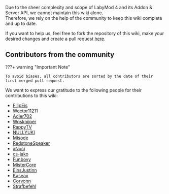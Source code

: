 Due to the sheer complexity and scope of LabyMod 4 and its Addon & Server API, we cannot maintain this wiki alone. <br>
Therefore, we rely on the help of the community to keep this wiki complete and up to date.

If you want to help us, feel free to fork the repository of this wiki, make your desired changes and create a pull request <a href="https://github.com/LabyMod/labymod4-api-wiki" target="_blank">here</a>.

## Contributors from the community

???+ warning "Important Note"

    To avoid biases, all contributors are sorted by the date of their first merged pull request.

We want to express our gratitude to the following people for their contributions to this wiki:

+ [FllipEis](https://github.com/FllipEis)
+ [Wector11211](https://github.com/Wector11211)
+ [Adler702](https://github.com/Adler702)
+ [Wqsknijper](https://github.com/Wqsknijper)
+ [RappyTV](https://github.com/RappyTV)
+ [NULLYUKI](https://github.com/NULLYUKI)
+ [Misode](https://github.com/misode)
+ [RedstoneSpeaker](https://github.com/RedstoneSpeaker)
+ [xNoci](https://github.com/xNoci)
+ [cs-jako](https://github.com/cs-jako)
+ [Funboyy](https://github.com/Funboyy)
+ [MisterCore](https://github.com/MisterCore)
+ [EinsJustinn](https://github.com/EinsJustinn)
+ [Kaseax](https://github.com/Kaseax)
+ [Corvonn](https://github.com/Corvonn)
+ [Strafbefehl](https://github.com/Strafbefehl)
